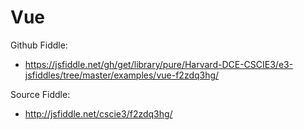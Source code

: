 # Vue

Github Fiddle:
- https://jsfiddle.net/gh/get/library/pure/Harvard-DCE-CSCIE3/e3-jsfiddles/tree/master/examples/vue-f2zdq3hg/

Source Fiddle:
- http://jsfiddle.net/cscie3/f2zdq3hg/

